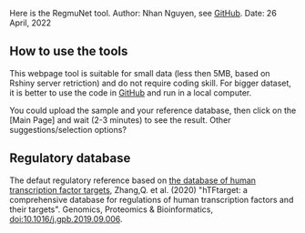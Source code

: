 Here is the RegmuNet tool.
Author: Nhan Nguyen, see [GitHub](https://github.com/NhanNguyen000/RegmuNet).
Date: 26 April, 2022

## How to use the tools
This webpage tool is suitable for small data (less then 5MB, based on Rshiny server retriction) and do not require coding skill. For bigger dataset, it is better to use the code in [GitHub](https://github.com/NhanNguyen000/RegmuNet) and run in a local computer.

You could upload the sample and your reference database, then click on the [Main Page] and wait (2-3 minutes) to see the result.
Other suggestions/selection options?


## Regulatory database
The defaut regulatory reference based on [the database of human transcription factor targets](http://bioinfo.life.hust.edu.cn/hTFtarget#!/), Zhang,Q. et al. (2020) "hTFtarget: a comprehensive database for regulations of human transcription factors and their targets". Genomics, Proteomics & Bioinformatics, [doi:10.1016/j.gpb.2019.09.006](https://doi.org/10.1016/j.gpb.2019.09.006).
